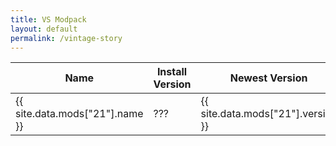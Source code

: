 ```yaml
---
title: VS Modpack
layout: default
permalink: /vintage-story
---
```


| Name                            | Install Version | Newest Version                     |
| ------------------------------- | --------------- | ---------------------------------- |
| {{ site.data.mods["21"].name }} | ???             | {{ site.data.mods["21"].version }} |

